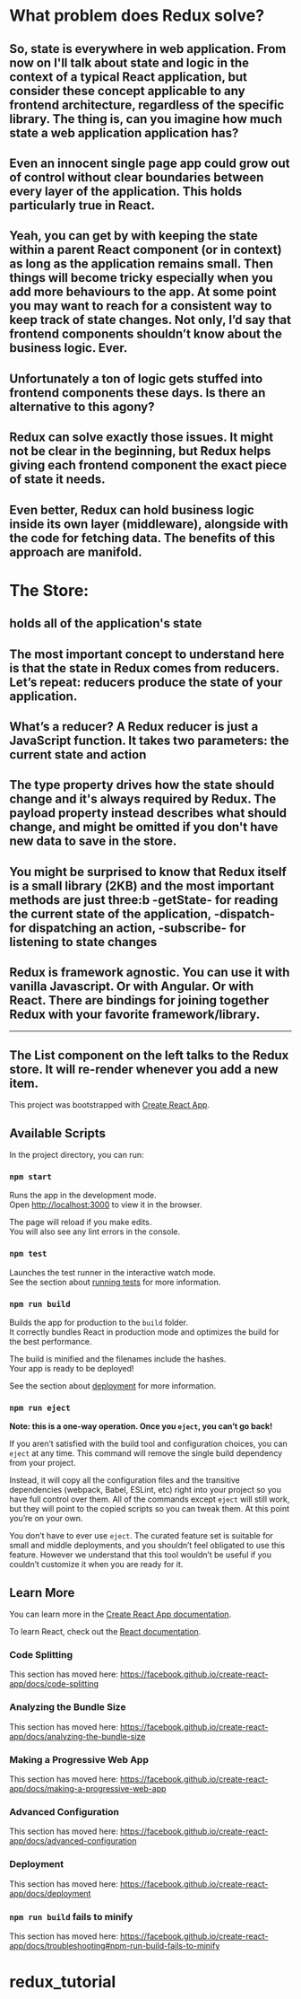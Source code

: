 
# What problem does Redux solve?
## So, state is everywhere in web application. From now on I'll talk about state and logic in the context of a typical React application, but consider these concept applicable to any frontend architecture, regardless of the specific library. The thing is, can you imagine how much state a web application application has?

## Even an innocent single page app could grow out of control without clear boundaries between every layer of the application. This holds particularly true in React.

## Yeah, you can get by with keeping the state within a parent React component (or in context) as long as the application remains small. Then things will become tricky especially when you add more behaviours to the app. At some point you may want to reach for a consistent way to keep track of state changes. Not only, I’d say that frontend components shouldn’t know about the business logic. Ever.

## Unfortunately a ton of logic gets stuffed into frontend components these days. Is there an alternative to this agony?

## Redux can solve exactly those issues. It might not be clear in the beginning, but Redux helps giving each frontend component the exact piece of state it needs.

## Even better, Redux can hold business logic inside its own layer (middleware), alongside with the code for fetching data. The benefits of this approach are manifold.

# The Store:
## holds all of the application's state

## The most important concept to understand here is that the state in Redux comes from reducers. Let’s repeat: reducers produce the state of your application.

## What’s a reducer? A Redux reducer is just a JavaScript function. It takes two parameters: the current state and action

## The type property drives how the state should change and it's always required by Redux. The payload property instead describes what should change, and might be omitted if you don't have new data to save in the store.

## You might be surprised to know that Redux itself is a small library (2KB) and the most important methods are just three:b -getState- for reading the current state of the application, -dispatch- for dispatching an action, -subscribe- for listening to state changes

## Redux is framework agnostic. You can use it with vanilla Javascript. Or with Angular. Or with React. There are bindings for joining together Redux with your favorite framework/library.
----------
## The List component on the left talks to the Redux store. It will re-render whenever you add a new item.

This project was bootstrapped with [Create React App](https://github.com/facebook/create-react-app).

## Available Scripts

In the project directory, you can run:

### `npm start`

Runs the app in the development mode.<br />
Open [http://localhost:3000](http://localhost:3000) to view it in the browser.

The page will reload if you make edits.<br />
You will also see any lint errors in the console.

### `npm test`

Launches the test runner in the interactive watch mode.<br />
See the section about [running tests](https://facebook.github.io/create-react-app/docs/running-tests) for more information.

### `npm run build`

Builds the app for production to the `build` folder.<br />
It correctly bundles React in production mode and optimizes the build for the best performance.

The build is minified and the filenames include the hashes.<br />
Your app is ready to be deployed!

See the section about [deployment](https://facebook.github.io/create-react-app/docs/deployment) for more information.

### `npm run eject`

**Note: this is a one-way operation. Once you `eject`, you can’t go back!**

If you aren’t satisfied with the build tool and configuration choices, you can `eject` at any time. This command will remove the single build dependency from your project.

Instead, it will copy all the configuration files and the transitive dependencies (webpack, Babel, ESLint, etc) right into your project so you have full control over them. All of the commands except `eject` will still work, but they will point to the copied scripts so you can tweak them. At this point you’re on your own.

You don’t have to ever use `eject`. The curated feature set is suitable for small and middle deployments, and you shouldn’t feel obligated to use this feature. However we understand that this tool wouldn’t be useful if you couldn’t customize it when you are ready for it.

## Learn More

You can learn more in the [Create React App documentation](https://facebook.github.io/create-react-app/docs/getting-started).

To learn React, check out the [React documentation](https://reactjs.org/).

### Code Splitting

This section has moved here: https://facebook.github.io/create-react-app/docs/code-splitting

### Analyzing the Bundle Size

This section has moved here: https://facebook.github.io/create-react-app/docs/analyzing-the-bundle-size

### Making a Progressive Web App

This section has moved here: https://facebook.github.io/create-react-app/docs/making-a-progressive-web-app

### Advanced Configuration

This section has moved here: https://facebook.github.io/create-react-app/docs/advanced-configuration

### Deployment

This section has moved here: https://facebook.github.io/create-react-app/docs/deployment

### `npm run build` fails to minify

This section has moved here: https://facebook.github.io/create-react-app/docs/troubleshooting#npm-run-build-fails-to-minify
# redux_tutorial

